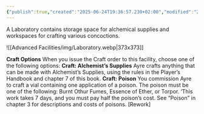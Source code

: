 ```yaml
---
{"publish":true,"created":"2025-06-24T19:36:57.230+02:00","modified":"2025-07-18T17:52:18.444+02:00","cssclasses":""}
---
```


A Laboratory contains storage space for alchemical supplies and workspaces for crafting various concoctions.

![[Advanced Facilities/img/Laboratory.webp|373x373]]

**Craft Options** When you issue the Craft order to this facility, choose one of the following options:
**Craft: Alchemist’s Supplies** Ayre crafts anything that can be made with Alchemist’s Supplies, using the rules in the Player’s Handbook and chapter 7 of this book.
**Craft: Poison** You commission Ayre to craft a vial containing one application of a poison. The poison must be one of the following: Burnt Othur Fumes, Essence of Ether, or Torpor. ‘This work takes 7 days, and you must pay half the poison’s cost. See “Poison” in chapter 3 for descriptions and costs of poisons. [Rework]
